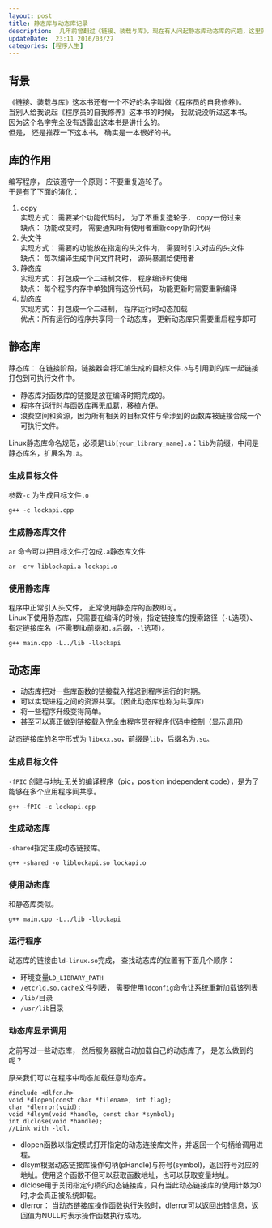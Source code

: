 ```yaml
---  
layout: post  
title: 静态库与动态库记录  
description:  几年前曾翻过《链接、装载与库》，现在有人问起静态库动态库的问题，这里就简单记录一下。  
updateDate:  23:11 2016/03/27
categories: [程序人生]
---  
```



## 背景

《链接、装载与库》这本书还有一个不好的名字叫做《程序员的自我修养》。  
当别人给我说起《程序员的自我修养》这本书的时候， 我就说没听过这本书。  
因为这个名字完全没有透露出这本书是讲什么的。  
但是， 还是推荐一下这本书， 确实是一本很好的书。  


## 库的作用

编写程序， 应该遵守一个原则：不要重复造轮子。  
于是有了下面的演化：  

1. copy  
   实现方式： 需要某个功能代码时， 为了不重复造轮子， copy一份过来  
   缺点： 功能改变时， 需要通知所有使用者重新copy新的代码  
2. 头文件  
   实现方式： 需要的功能放在指定的头文件内， 需要时引入对应的头文件  
   缺点： 每次编译生成中间文件耗时， 源码暴漏给使用者  
3. 静态库  
   实现方式： 打包成一个二进制文件， 程序编译时使用  
   缺点： 每个程序内存中单独拥有这份代码， 功能更新时需要重新编译  
4. 动态库  
   实现方式： 打包成一个二进制， 程序运行时动态加载  
   优点：所有运行的程序共享同一个动态库， 更新动态库只需要重启程序即可  
   
   
## 静态库

静态库： 在链接阶段，链接器会将汇编生成的目标文件`.o`与引用到的库一起链接打包到可执行文件中。  


* 静态库对函数库的链接是放在编译时期完成的。  
* 程序在运行时与函数库再无瓜葛，移植方便。  
* 浪费空间和资源，因为所有相关的目标文件与牵涉到的函数库被链接合成一个可执行文件。  


Linux静态库命名规范，必须是`lib[your_library_name].a`：`lib`为前缀，中间是静态库名，扩展名为`.a`。  


### 生成目标文件

参数`-c` 为生成目标文件`.o`  

```
g++ -c lockapi.cpp
```

### 生成静态库文件  

`ar` 命令可以把目标文件打包成`.a`静态库文件  


```
ar -crv liblockapi.a lockapi.o
```

### 使用静态库

程序中正常引入头文件， 正常使用静态库的函数即可。  
Linux下使用静态库，只需要在编译的时候，指定链接库的搜索路径（`-L`选项）、指定链接库名（不需要lib前缀和`.a`后缀，`-l`选项）。  

```
g++ main.cpp -L../lib -llockapi
```


## 动态库

* 动态库把对一些库函数的链接载入推迟到程序运行的时期。  
* 可以实现进程之间的资源共享。（因此动态库也称为共享库）  
* 将一些程序升级变得简单。  
* 甚至可以真正做到链接载入完全由程序员在程序代码中控制（显示调用）  

动态链接库的名字形式为 `libxxx.so`，前缀是`lib`，后缀名为`.so`。  


### 生成目标文件

`-fPIC` 创建与地址无关的编译程序（pic，position independent code），是为了能够在多个应用程序间共享。  

```
g++ -fPIC -c lockapi.cpp
```

### 生成动态库

`-shared`指定生成动态链接库。  

```
g++ -shared -o liblockapi.so lockapi.o
```

### 使用动态库

和静态库类似。  

```
g++ main.cpp -L../lib -llockapi
```


### 运行程序

动态库的链接由`ld-linux.so`完成， 查找动态库的位置有下面几个顺序：  

* 环境变量`LD_LIBRARY_PATH`  
* `/etc/ld.so.cache`文件列表， 需要使用`ldconfig`命令让系统重新加载该列表  
* `/lib/`目录  
* `/usr/lib`目录  


### 动态库显示调用

之前写过一些动态库， 然后服务器就自动加载自己的动态库了， 是怎么做到的呢？  

原来我们可以在程序中动态加载任意动态库。  

```
#include <dlfcn.h>
void *dlopen(const char *filename, int flag);
char *dlerror(void);
void *dlsym(void *handle, const char *symbol);
int dlclose(void *handle);
//Link with -ldl.
```


* dlopen函数以指定模式打开指定的动态连接库文件，并返回一个句柄给调用进程。  
* dlsym根据动态链接库操作句柄(pHandle)与符号(symbol)，返回符号对应的地址。使用这个函数不但可以获取函数地址，也可以获取变量地址。  
* dlclose用于关闭指定句柄的动态链接库，只有当此动态链接库的使用计数为0时,才会真正被系统卸载。  
* dlerror： 当动态链接库操作函数执行失败时，dlerror可以返回出错信息，返回值为NULL时表示操作函数执行成功。






